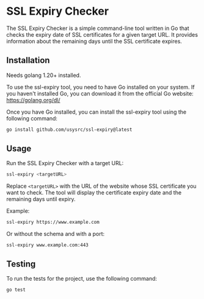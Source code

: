 # SSL Expiry Checker

The SSL Expiry Checker is a simple command-line tool written in Go that checks the expiry date of SSL certificates for a given target URL. It provides information about the remaining days until the SSL certificate expires.

## Installation
Needs golang 1.20+ installed.

To use the ssl-expiry tool, you need to have Go installed on your system. If you haven't installed Go, you can download it from the official Go website: https://golang.org/dl/

Once you have Go installed, you can install the ssl-expiry tool using the following command:

```bash
go install github.com/usysrc/ssl-expiry@latest
```

## Usage

Run the SSL Expiry Checker with a target URL:

```sh
ssl-expiry <targetURL>
```

Replace `<targetURL>` with the URL of the website whose SSL certificate you want to check. The tool will display the certificate expiry date and the remaining days until expiry.

Example:

```sh
ssl-expiry https://www.example.com
```

Or without the schema and with a port:

```
ssl-expiry www.example.com:443
```

## Testing

To run the tests for the project, use the following command:

```sh
go test
